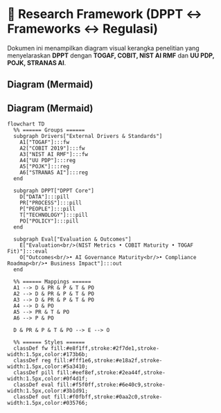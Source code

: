 # 🧭 Research Framework (DPPT ↔ Frameworks ↔ Regulasi)

Dokumen ini menampilkan diagram visual kerangka penelitian yang menyelaraskan **DPPT** dengan **TOGAF, COBIT, NIST AI RMF** dan **UU PDP, POJK, STRANAS AI**.

## Diagram (Mermaid)
## Diagram (Mermaid)

```mermaid
flowchart TD
  %% ====== Groups ======
  subgraph Drivers["External Drivers & Standards"]
    A1["TOGAF"]:::fw
    A2["COBIT 2019"]:::fw
    A3["NIST AI RMF"]:::fw
    A4["UU PDP"]:::reg
    A5["POJK"]:::reg
    A6["STRANAS AI"]:::reg
  end

  subgraph DPPT["DPPT Core"]
    D["DATA"]:::pill
    PR["PROCESS"]:::pill
    P["PEOPLE"]:::pill
    T["TECHNOLOGY"]:::pill
    PO["POLICY"]:::pill
  end

  subgraph Eval["Evaluation & Outcomes"]
    E["Evaluation<br/>(NIST Metrics • COBIT Maturity • TOGAF Fit)"]:::eval
    O["Outcomes<br/>• AI Governance Maturity<br/>• Compliance Roadmap<br/>• Business Impact"]:::out
  end

  %% ====== Mappings ======
  A1 --> D & PR & P & T & PO
  A2 --> D & PR & P & T & PO
  A3 --> D & PR & P & T & PO
  A4 --> D & PO
  A5 --> PR & T & PO
  A6 --> P & PO

  D & PR & P & T & PO --> E --> O

  %% ====== Styles ======
  classDef fw fill:#e8f1ff,stroke:#2f7de1,stroke-width:1.5px,color:#173b6b;
  classDef reg fill:#fff1e6,stroke:#e18a2f,stroke-width:1.5px,color:#5a3410;
  classDef pill fill:#eef8ef,stroke:#2ea44f,stroke-width:1.5px,color:#0f4d1f;
  classDef eval fill:#f5f0ff,stroke:#6e40c9,stroke-width:1.5px,color:#3b1d91;
  classDef out fill:#f0fbff,stroke:#0aa2c0,stroke-width:1.5px,color:#035766;
```

